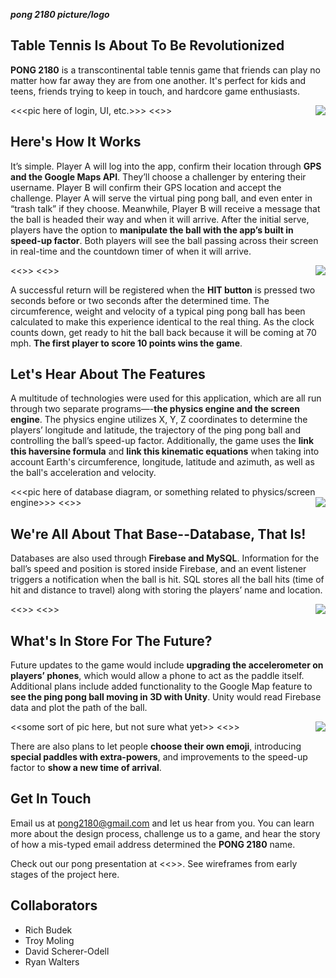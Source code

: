 ***pong 2180 picture/logo***

## Table Tennis Is About To Be Revolutionized
**PONG 2180** is a transcontinental table tennis game that friends can play no matter how far away they are from one another. It's perfect for kids and teens, friends trying to keep in touch, and hardcore game enthusiasts.

<<<pic here of login, UI, etc.>>>
<<<img align="right" src="/images/readme/picgoeshere.png/jpg?raw=true">>>

## Here's How It Works
It’s simple. Player A will log into the app, confirm their location through **GPS and the Google Maps API**. They’ll choose a challenger by entering their username. Player B will confirm their GPS location and accept the challenge. Player A will serve the virtual ping pong ball, and even enter in “trash talk” if they choose. Meanwhile, Player B will receive a message that the ball is headed their way and when it will arrive. After the initial serve, players have the option to **manipulate the ball with the app’s built in speed-up factor**. Both players will see the ball passing across their screen in real-time and the countdown timer of when it will arrive. 

<<<pic or gif of map--aligned to the right>>>
<<<img align="right" src="/images/readme/picgoeshere.png/jpg?raw=true">>>

A successful return will be registered when the **HIT button** is pressed two seconds before or two seconds after the determined time. The circumference, weight and velocity of a typical ping pong ball has been calculated to make this experience identical to the real thing. As the clock counts down, get ready to hit the ball back because it will be coming at 70 mph. **The first player to score 10 points wins the game**.

## Let's Hear About The Features
A multitude of technologies were used for this application, which are all run through two separate programs—-**the physics engine and the screen engine**. The physics engine utilizes X, Y, Z coordinates to determine the players’ longitude and latitude, the trajectory of the ping pong ball and controlling the ball’s speed-up factor. Additionally, the game uses the **link this haversine formula** and **link this kinematic equations** when taking into account Earth's circumference, longitude, latitude and azimuth, as well as the ball's acceleration and velocity.

<<<pic here of database diagram, or something related to physics/screen engine>>>
<<<img align="right" src="/images/readme/picgoeshere.png/jpg?raw=true">>>

## We're All About That Base--Database, That Is!
Databases are also used through **Firebase and MySQL**. Information for the ball’s speed and position is stored inside Firebase, and an event listener triggers a notification when the ball is hit. SQL stores all the ball hits (time of hit and distance to travel) along with storing the players’ name and location.

<<<pic here of database diagram or backend>>>
<<<img align="right" src="/images/readme/picgoeshere.png/jpg?raw=true">>>

## What's In Store For The Future?
Future updates to the game would include **upgrading the accelerometer on players’ phones**, which would allow a phone to act as the paddle itself. Additional plans include added functionality to the Google Map feature to **see the ping pong ball moving in 3D with Unity**. Unity would read Firebase data and plot the path of the ball.

<<some sort of pic here, but not sure what yet>>
<<<img align="right" src="/images/readme/picgoeshere.png/jpg?raw=true">>>

There are also plans to let people **choose their own emoji**, introducing **special paddles with extra-powers**, and improvements to the speed-up factor to **show a new time of arrival**.

## Get In Touch
Email us at pong2180@gmail.com and let us hear from you. You can learn more about the design process, challenge us to a game, and hear the story of how a mis-typed email address determined the **PONG 2180** name.

Check out our pong presentation at <<<link>>>.
See wireframes from early stages of the project here.

## Collaborators
* Rich Budek
* Troy Moling
* David Scherer-Odell
* Ryan Walters





